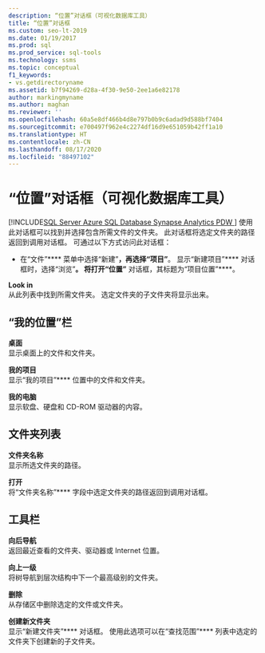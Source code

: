 ```yaml
---
description: “位置”对话框（可视化数据库工具）
title: “位置”对话框
ms.custom: seo-lt-2019
ms.date: 01/19/2017
ms.prod: sql
ms.prod_service: sql-tools
ms.technology: ssms
ms.topic: conceptual
f1_keywords:
- vs.getdirectoryname
ms.assetid: b7f94269-d28a-4f30-9e50-2ee1a6e82178
author: markingmyname
ms.author: maghan
ms.reviewer: ''
ms.openlocfilehash: 60a5e8df466b4d8e797b0b9c6adad9d588bf7404
ms.sourcegitcommit: e700497f962e4c2274df16d9e651059b42ff1a10
ms.translationtype: HT
ms.contentlocale: zh-CN
ms.lasthandoff: 08/17/2020
ms.locfileid: "88497102"
---
```

# <a name="location-dialog-box-visual-database-tools"></a>“位置”对话框（可视化数据库工具）
[!INCLUDE[SQL Server Azure SQL Database Synapse Analytics PDW ](../../includes/applies-to-version/sql-asdb-asdbmi-asa-pdw.md)]
使用此对话框可以找到并选择包含所需文件的文件夹。 此对话框将选定文件夹的路径返回到调用对话框。 可通过以下方式访问此对话框：  
  
-   在“文件”**** 菜单中选择“新建”****，再选择“项目”****。 显示“新建项目”**** 对话框时，选择“浏览”****。 将打开“位置”**** 对话框，其标题为“项目位置”****。  
  
**Look in**  
从此列表中找到所需文件夹。 选定文件夹的子文件夹将显示出来。  
  
## <a name="my-places-bar"></a>“我的位置”栏  
**桌面**  
显示桌面上的文件和文件夹。  
  
**我的项目**  
显示“我的项目”**** 位置中的文件和文件夹。  
  
**我的电脑**  
显示软盘、硬盘和 CD-ROM 驱动器的内容。  
  
## <a name="folder-list"></a>文件夹列表  
**文件夹名称**  
显示所选文件夹的路径。  
  
**打开**  
将“文件夹名称”**** 字段中选定文件夹的路径返回到调用对话框。  
  
## <a name="toolbar"></a>工具栏  
**向后导航**  
返回最近查看的文件夹、驱动器或 Internet 位置。  
  
**向上一级**  
将树导航到层次结构中下一个最高级别的文件夹。  
  
**删除**  
从存储区中删除选定的文件或文件夹。  
  
**创建新文件夹**  
显示“新建文件夹”**** 对话框。 使用此选项可以在“查找范围”**** 列表中选定的文件夹下创建新的子文件夹。  
  

